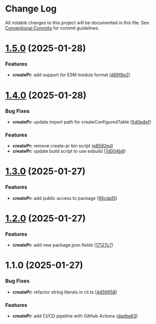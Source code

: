 # Change Log

All notable changes to this project will be documented in this file.
See [Conventional Commits](https://conventionalcommits.org) for commit guidelines.

# [1.5.0](https://github.com/cloudpresser/llm-tools/compare/@cloudpresser/create-pr@1.4.0...@cloudpresser/create-pr@1.5.0) (2025-01-28)


### Features

* **createPr:** add support for ESM module format ([d89f8e2](https://github.com/cloudpresser/llm-tools/commit/d89f8e2fae341c599b115e701a27759b64f9b2ab))





# [1.4.0](https://github.com/cloudpresser/llm-tools/compare/@cloudpresser/create-pr@1.3.0...@cloudpresser/create-pr@1.4.0) (2025-01-28)


### Bug Fixes

* **createPr:** update import path for createConfiguredTable ([5d0e4ef](https://github.com/cloudpresser/llm-tools/commit/5d0e4ef20bf65960bb2e0dde3562a3440224af63))


### Features

* **createPr:** remove create-pr bin script ([e8592ed](https://github.com/cloudpresser/llm-tools/commit/e8592ed47123a885c953d60cec632e29c0dbbe2f))
* **createPr:** update build script to use esbuild ([7d004b6](https://github.com/cloudpresser/llm-tools/commit/7d004b605bb2eada2c672c00211fdcdc10fa9d52))





# [1.3.0](https://github.com/cloudpresser/llm-tools/compare/@cloudpresser/create-pr@1.2.0...@cloudpresser/create-pr@1.3.0) (2025-01-27)


### Features

* **createPr:** add public access to package ([95cda15](https://github.com/cloudpresser/llm-tools/commit/95cda15ab97da1d17797ebbb6d0f1be4de656ee8))





# [1.2.0](https://github.com/cloudpresser/llm-tools/compare/@cloudpresser/create-pr@1.1.0...@cloudpresser/create-pr@1.2.0) (2025-01-27)


### Features

* **createPr:** add new package.json fields ([17127c7](https://github.com/cloudpresser/llm-tools/commit/17127c71dcaa8e39a15b3f8c039f314020ac20d6))





# 1.1.0 (2025-01-27)


### Bug Fixes

* **createPr:** refactor string literals in cli.ts ([4459958](https://github.com/cloudpresser/createPr/commit/44599584e91f1f1ffbd2d701738202bb1c8e6984))


### Features

* **createPr:** add CI/CD pipeline with GitHub Actions ([dadba63](https://github.com/cloudpresser/createPr/commit/dadba6308217696780a3d2011331a51dec4c2579))
